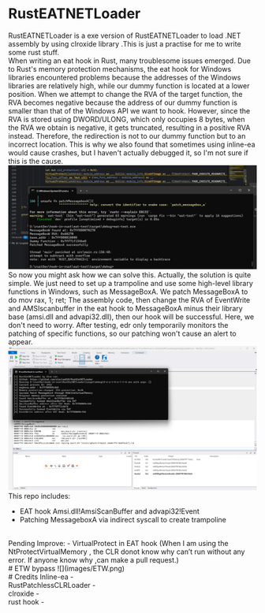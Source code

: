 # RustEATNETLoader

RustEATNETLoader is a exe version of RustEATNETLoader to load .NET assembly by using clroxide library .This is just a practise for me to write some rust stuff.
</br>
When writing an eat hook in Rust, many troublesome issues emerged. Due to Rust's memory protection mechanisms, the eat hook for Windows libraries encountered problems because the addresses of the Windows libraries are relatively high, while our dummy function is located at a lower position. When we attempt to change the RVA of the target function, the RVA becomes negative because the address of our dummy function is smaller than that of the Windows API we want to hook. However, since the RVA is stored using DWORD/ULONG, which only occupies 8 bytes, when the RVA we obtain is negative, it gets truncated, resulting in a positive RVA instead. Therefore, the redirection is not to our dummy function but to an incorrect location. This is why we also found that sometimes using inline-ea would cause crashes, but I haven't actually debugged it, so I'm not sure if this is the cause.
![](images/EATHook-Fail.png)
</br>
So now you might ask how we can solve this. Actually, the solution is quite simple. We just need to set up a trampoline and use some high-level library functions in Windows, such as MessageBoxA. We patch MessageBoxA to do mov rax, 1; ret; The assembly code, then change the RVA of EventWrite and AMSIscanbuffer in the eat hook to MessageBoxA minus their library base (amsi.dll and advapi32.dll), then our hook will be successful. Here, we don't need to worry. After testing, edr only temporarily monitors the patching of specific functions, so our patching won't cause an alert to appear.
![](images/Patched_Messagebox.png)
</br>
This repo includes:
- EAT hook Amsi.dll!AmsiScanBuffer and advapi32!Event
- Patching MessageboxA via indirect syscall to create trampoline
</br>
Pending Improve:
- VirtualProtect in EAT hook (When I am using the NtProtectVirtualMemory , the CLR donot know why can’t run without any error. If anyone know why ,can make a pull request.)
</br>
# ETW bypass
![](images/ETW.png)
</br>
# Credits
Inline-ea - <https://github.com/EricEsquivel/Inline-EA> </br>
RustPatchlessCLRLoader - <https://github.com/c2pain/RustPatchlessCLRLoader/tree/main> </br>
clroxide - <https://github.com/yamakadi/clroxide> </br>
rust hook - <https://github.com/aurexav/hook-in-rust/tree/master/messagebox-eat-hook></br>

